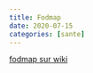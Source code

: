 ```yaml
--- 
title: Fodmap
date: 2020-07-15
categories: [sante]
---
```


[fodmap sur wiki](https://en.m.wikipedia.org/wiki/FODMAP)
